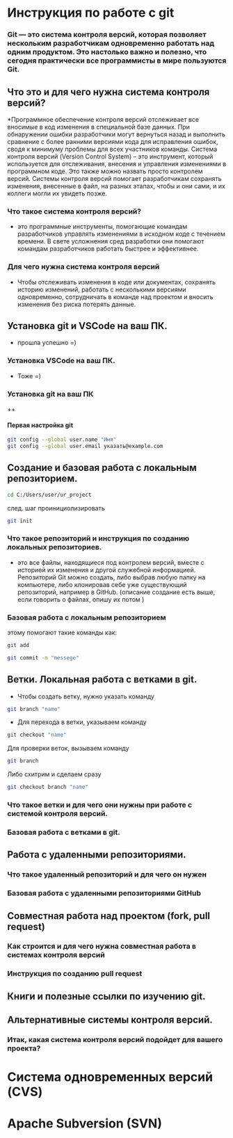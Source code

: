 # Инструкция по работе с git

### Git — это система контроля версий, которая позволяет нескольким разработчикам одновременно работать над одним продуктом. Это настолько важно и полезно, что сегодня практически все программисты в мире пользуются Git.

## Что это и для чего нужна система контроля версий?
*Программное обеспечение контроля версий отслеживает все вносимые в код изменения в специальной базе данных. При обнаружении ошибки разработчики могут вернуться назад и выполнить сравнение с более ранними версиями кода для исправления ошибок, сводя к минимуму проблемы для всех участников команды.
Система контроля версий (Version Control System) – это инструмент, который используется для отслеживания, внесения и управления изменениями в программном коде. Это также можно назвать просто контролем версий.
Системы контроля версий помогает разработчикам сохранять изменения, внесенные в файл, на разных этапах, чтобы и они сами, и их коллеги могли их увидеть позже.

### Что такое система контроля версий?
* это программные инструменты, помогающие командам разработчиков управлять изменениями в исходном коде с течением времени. В свете усложнения сред разработки они помогают командам разработчиков работать быстрее и эффективнее.

### Для чего нужна система контроля версий
* Чтобы отслеживать изменения в коде или документах, сохранять историю изменений, работать с несколькими версиями одновременно, сотрудничать в команде над проектом и вносить изменения без риска потерять данные.

## Установка git и VSCode на ваш ПК.
* прошла успешно =)

### Установка VSCode на ваш ПК.
* Тоже =)

### Установка git на ваш ПК
++

#### Первая настройка git
```sh
git config --global user.name "Имя"
git config --global user.email указать@example.com
```


## Создание и базовая работа с локальным репозиторием.
```sh
cd C:/Users/user/ur_project
```
след. шаг проинициолизировать
```sh
git init
```

### Что такое репозиторий и инструкция по созданию локальных репозиториев.
* это все файлы, находящиеся под контролем версий, вместе с историей их изменения и другой служебной информацией. Репозиторий Git можно создать, либо выбрав любую папку на компьютере, либо клонировав себе уже существующий репозиторий, например в GitHub. (описание создание есть выше, если говорить о файлах, опишу их потом )

### Базовая работа с локальным репозиторием
этому помогают такие команды как: 
```sh
git add
```
```sh
git commit -m "messege"
```

## Ветки. Локальная работа с ветками в git.
* Чтобы создать ветку, нужно указать команду 
```sh
git branch "name"
```
* Для перехода в ветки, указываем команду
```sh
git checkout "name"
```
Для проверки веток, вызываем команду 
```sh
git branch
```
Либо схитрим и сделаем сразу 
```sh
git checkout branch "name" 
```


### Что такое ветки и для чего они нужны при работе с системой контроля версий.

### Базовая работа с ветками в git.

## Работа с удаленными репозиториями.

### Что такое удаленный репозиторий и для чего он нужен

### Базовая работа с удаленными репозиториями GitHub

## Совместная работа над проектом (fork, pull request)

### Как строится и для чего нужна совместная работа в системах контроля версий

### Инструкция по созданию pull request

## Книги и полезные ссылки по изучению git.

## Альтернативные системы контроля версий.

### Итак, какая система контроля версий подойдет для вашего проекта?

# Система одновременных версий (CVS)

# Apache Subversion (SVN)